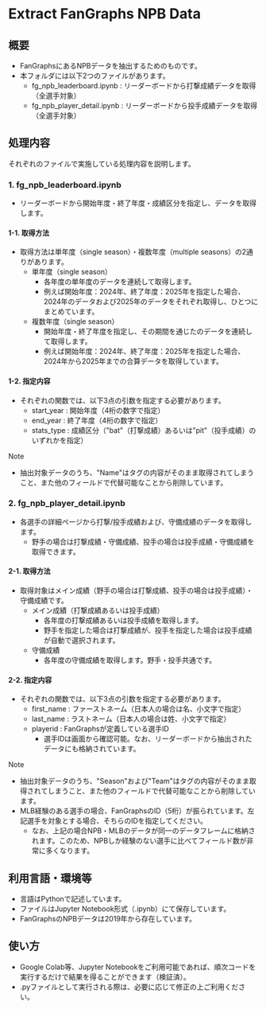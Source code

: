 # Extract FanGraphs NPB Data

## 概要
- FanGraphsにあるNPBデータを抽出するためのものです。
- 本フォルダには以下2つのファイルがあります。
    - fg_npb_leaderboard.ipynb : リーダーボードから打撃成績データを取得（全選手対象）
    - fg_npb_player_detail.ipynb : リーダーボードから投手成績データを取得（全選手対象）

## 処理内容
それぞれのファイルで実施している処理内容を説明します。
### 1. fg_npb_leaderboard.ipynb
- リーダーボードから開始年度・終了年度・成績区分を指定し、データを取得します。
#### 1-1. 取得方法
- 取得方法は単年度（single season）・複数年度（multiple seasons）の2通りがあります。
    - 単年度（single season）
        - 各年度の単年度のデータを連続して取得します。
        - 例えば開始年度：2024年、終了年度：2025年を指定した場合、2024年のデータおよび2025年のデータをそれぞれ取得し、ひとつにまとめています。
    - 複数年度（single season）
        - 開始年度・終了年度を指定し、その期間を通じたのデータを連続して取得します。
        - 例えば開始年度：2024年、終了年度：2025年を指定した場合、2024年から2025年までの合算データを取得しています。
#### 1-2. 指定内容
- それぞれの関数では、以下3点の引数を指定する必要があります。
    - start_year : 開始年度（4桁の数字で指定）
    - end_year : 終了年度（4桁の数字で指定）
    - stats_type : 成績区分（"bat"（打撃成績）あるいは"pit"（投手成績）のいずれかを指定）
> [!NOTE]  
> - 抽出対象データのうち、"Name"はタグの内容がそのまま取得されてしまうこと、また他のフィールドで代替可能なことから削除しています。

### 2. fg_npb_player_detail.ipynb
- 各選手の詳細ページから打撃/投手成績および、守備成績のデータを取得します。
    - 野手の場合は打撃成績・守備成績、投手の場合は投手成績・守備成績を取得できます。

#### 2-1. 取得方法
- 取得対象はメイン成績（野手の場合は打撃成績、投手の場合は投手成績）・守備成績です。
    - メイン成績（打撃成績あるいは投手成績）
        - 各年度の打撃成績あるいは投手成績を取得します。
        - 野手を指定した場合は打撃成績が、投手を指定した場合は投手成績が自動で選択されます。
    - 守備成績
        - 各年度の守備成績を取得します。野手・投手共通です。
#### 2-2. 指定内容
- それぞれの関数では、以下3点の引数を指定する必要があります。
    - first_name : ファーストネーム（日本人の場合は名、小文字で指定）
    - last_name : ラストネーム（日本人の場合は姓、小文字で指定）
    - playerid : FanGraphsが定義している選手ID
        - 選手IDは画面から確認可能。なお、リーダーボードから抽出されたデータにも格納されています。
> [!NOTE]  
> - 抽出対象データのうち、"Season"および"Team"はタグの内容がそのまま取得されてしまうこと、また他のフィールドで代替可能なことから削除しています。
> - MLB経験のある選手の場合、FanGraphsのID（5桁）が振られています。左記選手を対象とする場合、そちらのIDを指定してください。
>   - なお、上記の場合NPB・MLBのデータが同一のデータフレームに格納されます。このため、NPBしか経験のない選手に比べてフィールド数が非常に多くなります。

## 利用言語・環境等
- 言語はPythonで記述しています。
- ファイルはJupyter Notebook形式（.ipynb）にて保存しています。
- FanGraphsのNPBデータは2019年から存在しています。

## 使い方
- Google Colab等、Jupyter Notebookをご利用可能であれば、順次コードを実行するだけで結果を得ることができます（検証済）。
- .pyファイルとして実行される際は、必要に応じて修正の上ご利用ください。